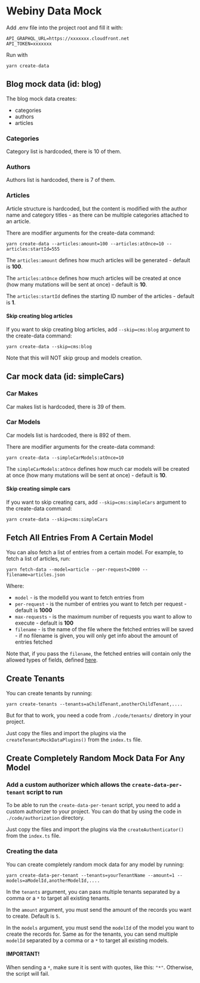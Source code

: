 # Webiny Data Mock

Add .env file into the project root and fill it with:
````
API_GRAPHQL_URL=https://xxxxxxx.cloudfront.net
API_TOKEN=xxxxxxx
````


Run with
`````
yarn create-data
`````

## Blog mock data (id: blog)

The blog mock data creates:

- categories
- authors
- articles

### Categories

Category list is hardcoded, there is 10 of them.

### Authors

Authors list is hardcoded, there is 7 of them.

### Articles

Article structure is hardcoded, but the content is modified with the author name and category titles - as there can be
multiple categories attached to an article.

There are modifier arguments for the create-data command:

````
yarn create-data --articles:amount=100 --articles:atOnce=10 --articles:startId=555
````

The `articles:amount` defines how much articles will be generated - default is **100**.

The `articles:atOnce` defines how much articles will be created at once (how many mutations will be sent at once) -
default is **10**.

The `articles:startId` defines the starting ID number of the articles - default is **1**.

#### Skip creating blog articles

If you want to skip creating blog articles, add `--skip=cms:blog` argument to the create-data command:

````
yarn create-data --skip=cms:blog
````

Note that this will NOT skip group and models creation.

## Car mock data (id: simpleCars)

### Car Makes

Car makes list is hardcoded, there is 39 of them.

### Car Models

Car models list is hardcoded, there is 892 of them.

There are modifier arguments for the create-data command:

````
yarn create-data --simpleCarModels:atOnce=10
````

The `simpleCarModels:atOnce` defines how much car models will be created at once (how many mutations will be sent at once) -
default is **10**.

#### Skip creating simple cars

If you want to skip creating cars, add `--skip=cms:simpleCars` argument to the create-data command:

````
yarn create-data --skip=cms:simpleCars
````


## Fetch All Entries From A Certain Model

You can also fetch a list of entries from a certain model. For example, to fetch a list of articles, run:
```
yarn fetch-data --model=article --per-request=2000 --filename=articles.json
```
Where:
* `model` - is the modelId you want to fetch entries from
* `per-request` - is the number of entries you want to fetch per request - default is **1000**
* `max-requests` - is the maximum number of requests you want to allow to execute - default is **100**
* `filename` - is the name of the file where the fetched entries will be saved - if no filename is given, you will only get info about the amount of entries fetched

Note that, if you pass the `filename`, the fetched entries will contain only the allowed types of fields, defined [here](https://github.com/webiny/webiny-js-data-mock/blob/main/src/apps/utils/createModelFields.ts#L3).

## Create Tenants

You can create tenants by running:

```
yarn create-tenants --tenants=aChildTenant,anotherChildTenant,....
```

But for that to work, you need a code from `./code/tenants/` diretory in your project.

Just copy the files and import the plugins via the `createTenantsMockDataPlugins()` from the `index.ts` file.

## Create Completely Random Mock Data For Any Model

### Add a custom authorizer which allows the `create-data-per-tenant` script to run

To be able to run the `create-data-per-tenant` script, you need to add a custom authorizer to your project. You can do
that by using the code in `./code/authorization` directory.

Just copy the files and import the plugins via the `createAuthenticator()` from the `index.ts` file.

### Creating the data

You can create completely random mock data for any model by running:

```
yarn create-data-per-tenant --tenants=yourTenantName --amount=1 --models=aModelId,anotherModelId,....
```

In the `tenants` argument, you can pass multiple tenants separated by a comma or a `*` to target all existing tenants.

In the `amount` argument, you must send the amount of the records you want to create. Default is `5`.

In the `models` argument, you must send the `modelId` of the model you want to create the records for. Same as for the
tenants, you can send multiple `modelId` separated by a comma or a `*` to target all existing models.

#### IMPORTANT!

When sending a `*`, make sure it is sent with quotes, like this: `"*"`. Otherwise, the script will fail.
